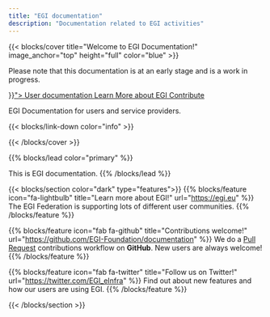 ```yaml
---
title: "EGI documentation"
description: "Documentation related to EGI activities"
---
```


{{< blocks/cover title="Welcome to EGI Documentation!" image_anchor="top" height="full" color="blue" >}}

  <p class="lead mt-5">
    Please note that this documentation is at an early stage and is a work in progress.
  </p>

<div class="mx-auto">
  <a class="btn btn-lg btn-primary mr-3 mb-4" href="{{< relref "/users" >}}">
    User documentation <i class="fas fa-arrow-alt-circle-right ml-2"></i>
  </a>

  <a class="btn btn-lg btn-primary mr-3 mb-4" href="https://www.egi.eu">
    Learn More about EGI <i class="fas fa-arrow-alt-circle-right ml-2"></i>
  </a>

  <a class="btn btn-lg btn-secondary mr-3 mb-4" href="https://github.com/EGI-Foundation/documentation">
    Contribute <i class="fab fa-github ml-2 "></i>
  </a>
  <p class="lead mt-5">EGI Documentation for users and service providers.</p>

  {{< blocks/link-down color="info" >}}

</div>
{{< /blocks/cover >}}

{{% blocks/lead color="primary" %}}

This is EGI documentation.
{{% /blocks/lead %}}

{{< blocks/section color="dark" type="features">}}
{{% blocks/feature icon="fa-lightbulb" title="Learn more about EGI!" url="https://egi.eu" %}}
The EGI Federation is supporting lots of different user communities.
{{% /blocks/feature %}}

{{% blocks/feature icon="fab fa-github" title="Contributions welcome!" url="https://github.com/EGI-Foundation/documentation" %}}
We do a [Pull Request](https://github.com/EGI-Foundation/documentation/pulls) contributions workflow on **GitHub**. New users are always welcome!
{{% /blocks/feature %}}

{{% blocks/feature icon="fab fa-twitter" title="Follow us on Twitter!" url="https://twitter.com/EGI_eInfra" %}}
Find out about new features and how our users are using EGI.
{{% /blocks/feature %}}

{{< /blocks/section >}}
